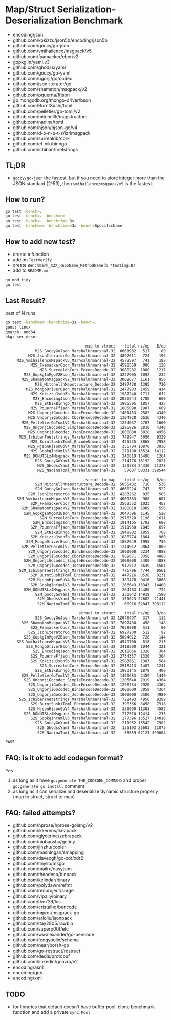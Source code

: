 
# Map/Struct Serialization-Deserialization Benchmark

- encoding/json
- github.com/kokizzu/json5b/encoding/json5b
- github.com/goccy/go-json
- github.com/vmihailenco/msgpack/v5
- github.com/fxamacker/cbor/v2
- gopkg.in/yaml.v3
- github.com/ghodss/yaml
- github.com/goccy/go-yaml
- github.com/ugorji/go/codec
- github.com/json-iterator/go
- github.com/shamaton/msgpack/v2
- github.com/pquerna/ffjson
- go.mongodb.org/mongo-driver/bson
- github.com/BurntSushi/toml
- github.com/pelletier/go-toml/v2
- github.com/mitchellh/mapstructure
- github.com/naoina/toml
- github.com/hjson/hjson-go/v4
- github.com/d-o-n-u-t-s/lz4msgpack
- github.com/surrealdb/cork
- github.com/et-nik/binngo
- github.com/ichiban/tnetstrings

## TL;DR

- `goccy/go-json` the fastest, but if you need to store integer more than the JSON standard (2^53), then  `vmihailenco/msgpack/v5` is the fastest.

## How to run?

```bash
go test -bench=.
go test -bench=. -benchmem
go test -bench=. -benchtime 3s
go test -benchmem -benchtime=3s -bench=SpecificName
```

## How to add new test?

- create a function
- add on `TestVerify`
- create `Benchmark_X2X_RepoName_MethodName(b *testing.B)`
- add to `README.md`

```bash
go mod tidy
go test .
```

## Last Result?

best of N runs

```bash
go test -benchmem -benchtime=3s -bench=.
goos: linux
goarch: amd64
pkg: ser_deser 

                                   map to struct    total ns/op   B/op allocs/op
             M2S_GoccyGoJson_MarshalUnmarshal-32  6661932   517     80   3
          M2S_JsonIteratorGo_MarshalUnmarshal-32  4892611   724    196   8
     M2S_VmihailencoMspackV5_MarhsalUnmarshal-32  4572597   741    188   5
           M2S_FxamackerCbor_MarshalUnmarshal-32  4598559   800    120   8
               M2S_SurrealdbCork_EncodeDecode-32  3080282  1080   1217   6
        M2S_GopkgInMgoV2Bson_MarshalUnmarshal-32  3227905  1092    232  13
       M2S_ShamatonMsgpackV2_MarshalUnmarshal-32  3062677  1161    956  15
             M2S_MitchellhMapstructure_Decode-32  2487428  1395    720  18
         M2S_MongoDriverBson_MarshalUnmarshal-32  2477983  1459    414  14
           M2S_KokizzuJson5b_MarshalUnmarshal-32  1987240  1711    632  16
            M2S_EncodingJson_MarshalUnmarshal-32  2056944  1780    600  16
             M2S_EtNikBinngo_MarshalUnmarshal-32  1985595  1857    425  39
           M2S_PquernaFfjson_MarshalUnmarshal-32  1805090  1987    609  16
          M2S_UngorjiGocodec_BincEncodeDecode-32  1401453  2582   4340  23
          M2S_UngorjiGoCodec_CborEncodeDecode-32  1304828  2636   4340  23
       M2S_PelletierGoTomlV2_MarshalUnmarshal-32  1284037  2787   1600  27
        M2S_UngorjiGocodec_SimpleEncodeDecode-32  1295926  2810   4340  23
          M2S_UngorjiGocodec_JsonEncodeDecode-32  1000000  3028   4956  25
      M2S_IchibanTnetstrings_MarshalUnmarshal-32   749947  5056   9329  48
           M2S_BurntSushiToml_EncodeUnmarshal-32   425335  8065   7958  71
          M2S_HjsonHjsonGoV4_MarshalUnmarshal-32   355784 10870   3936  78
           M2S_GopkgInYamlV3_MarshalUnmarshal-32   271190 13524  14112  80
        M2S_DONUTSLz4Msgpack_MarshalUnmarshal-32   240619 15498   1264  16
             M2S_GoccyGoYaml_MarshalUnmarshal-32   214776 16192   7821 214
              M2S_GhodssYaml_MarshalUnmarshal-32   139384 24330  21378 161
              M2S_NaoinaToml_MarshalUnmarshal-32    57607 58331 398544  77

                                   struct to map    total ns/op   B/op allocs/op
             S2M_MitchellhMapstructure_Decode-32  5055402   716    536  12
             S2M_GoccyGoJson_MarshalUnmarshal-32  4660224   747    522  12
          S2M_JsonIteratorGo_MarshalUnmarshal-32  4283262   835    505  14
     S2M_VmihailencoMspackV5_MarhsalUnmarshal-32  4009863   908    607  12
           S2M_FxamackerCbor_MarshalUnmarshal-32  3562352  1023    452  11
       S2M_ShamatonMsgpackV2_MarshalUnmarshal-32  3180010  1089    556  15
        S2M_GopkgInMgoV2Bson_MarshalUnmarshal-32  3047396  1145    528  15
               S2M_SurrealdbCork_EncodeDecode-32  2976328  1196   1611  12
            S2M_EncodingJson_MarshalUnmarshal-32  1914165  1782    688  18
           S2M_PquernaFfjson_MarshalUnmarshal-32  1911950  1845    697  18
             S2M_EtNikBinngo_MarshalUnmarshal-32  1948802  1859    768  45
           S2M_KokizzuJson5b_MarshalUnmarshal-32  1888774  1884    960  20
         S2M_MongoDriverBson_MarshalUnmarshal-32  1857649  1995    759  18
       S2M_PelletierGoTomlV2_MarshalUnmarshal-32  1244012  2864   1800  31
          S2M_UngorjiGocodec_BincEncodeDecode-32  1000000  3234   4888  34
          S2M_UngorjiGoCodec_CborEncodeDecode-32   989671  3358   4888  34
        S2M_UngorjiGocodec_SimpleEncodeDecode-32  1000000  3400   4888  34
          S2M_UngorjiGocodec_JsonEncodeDecode-32   912512  3639   5504  36
      S2M_IchibanTnetstrings_MarshalUnmarshal-32   776796  4744   9561  46
           S2M_BurntSushiToml_EncodeUnmarshal-32   447216  8538   8231  73
          S2M_HjsonHjsonGoV4_MarshalUnmarshal-32   389476  9416   3868  66
           S2M_GopkgInYamlV3_MarshalUnmarshal-32   266643 13343  14400  81
        S2M_DONUTSLz4Msgpack_MarshalUnmarshal-32   264483 14480    724  16
             S2M_GoccyGoYaml_MarshalUnmarshal-32   230042 14919   7580 202
              S2M_GhodssYaml_MarshalUnmarshal-32   151023 22682  21441 161
              S2M_NaoinaToml_MarshalUnmarshal-32    60916 52047 398112  80

                                struct to struct    total ns/op   B/op allocs/op
             S2S_GoccyGoJson_MarshalUnmarshal-32 12046497   317    112   4
       S2S_ShamatonMsgpackV2_MarshalUnmarshal-32  7897488   458    148   6
           S2S_FxamackerCbor_MarshalUnmarshal-32  7038808   511     80   5
          S2S_JsonIteratorGo_MarshalUnmarshal-32  6927200   512     92   6
        S2S_GopkgInMgoV2Bson_MarshalUnmarshal-32  5094012   728    144   9
     S2S_VmihailencoMspackV5_MarhsalUnmarshal-32  4549700   818    213   6
         S2S_MongoDriverBson_MarshalUnmarshal-32  3418500  1044    321   8
            S2S_EncodingJson_MarshalUnmarshal-32  2618066  1328    304   9
           S2S_PquernaFfjson_MarshalUnmarshal-32  2734357  1330    304   9
           S2S_KokizzuJson5b_MarshalUnmarshal-32  2583661  1387    504   9
               S2S_SurrealdbCork_EncodeDecode-32  2518413  1407   1241   7
             S2S_EtNikBinngo_MarshalUnmarshal-32  1983145  1878    400  41
       S2S_PelletierGoTomlV2_MarshalUnmarshal-32  1460683  2459   1440  23
        S2S_UngorjiGocodec_SimpleEncodeDecode-32  1205648  2919   4364  24
          S2S_UngorjiGoCodec_CborEncodeDecode-32  1290734  2920   4364  24
          S2S_UngorjiGocodec_BincEncodeDecode-32  1000000  3059   4364  24
          S2S_UngorjiGocodec_JsonEncodeDecode-32  1000000  3500   4980  26
      S2S_IchibanTnetstrings_MarshalUnmarshal-32   722493  4950   9289  47
           S2S_BurntSushiToml_EncodeUnmarshal-32   398366  8458   7918  72
          S2S_HjsonHjsonGoV4_MarshalUnmarshal-32   330090 11303   4582  79
        S2S_DONUTSLz4Msgpack_MarshalUnmarshal-32   272510 12414    235   7
           S2S_GopkgInYamlV3_MarshalUnmarshal-32   277396 13527  14016  76
             S2S_GoccyGoYaml_MarshalUnmarshal-32   211952 15542   7982 208
              S2S_GhodssYaml_MarshalUnmarshal-32   135193 25603  21073 154
              S2S_NaoinaToml_MarshalUnmarshal-32    56059 62123 399064  83

PASS
```

## FAQ: is it ok to add codegen format?

Yes

1. as long as it have `go:generate THE_CODEGEN_COMMAND` and proper `go:generate go install` comment
2. as long as it can serialize and deserialize dynamic structure properly (map to struct, struct to map)

## FAQ: failed attempts?

- github.com/hprose/hprose-golang/v2
- github.com/ikkerens/ikeapack
- github.com/glycerine/zebrapack
- github.com/niubaoshu/gotiny
- github.com/jinzhu/copier
- github.com/mashingan/smapping
- github.com/davecgh/go-xdr/xdr2
- github.com/tinylib/msgp
- github.com/mailru/easyjson
- github.com/theodesp/binpack
- github.com/kelindar/binary
- github.com/polydawn/refmt
- github.com/renproject/surge
- github.com/vipally/binary
- github.com/the729/lcs
- github.com/cristalhq/bencode
- github.com/mprot/msgpack-go
- github.com/arloliu/jsonpack
- github.com/Itay2805/rawbin
- github.com/superp00t/etc
- github.com/wwalexander/go-bencode
- github.com/fengyoulin/schema
- github.com/near/borsh-go
- github.com/go-restruct/restruct
- github.com/dedis/protobuf
- github.com/linkedin/goavro/v2
- encoding/asn1
- encoding/gob
- encoding/xml

## TODO

- for libraries that default doesn't have buffer pool, clone benchmark function and add a private `sync.Pool`
